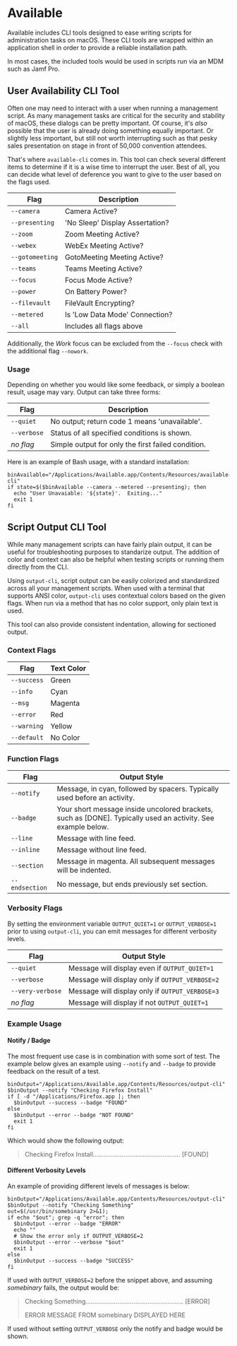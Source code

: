# Available

Available includes CLI tools designed to ease writing scripts for administration tasks on macOS. These CLI tools are wrapped within an application shell in order to provide a reliable installation path.

In most cases, the included tools would be used in scripts run via an MDM such as Jamf Pro.

## User Availability CLI Tool

Often one may need to interact with a user when running a management script. As many management tasks are critical for the security and stability of macOS, these dialogs can be pretty important.  Of course, it's *also* possible that the user is already doing something equally important.  Or slightly less important, but still not worth interrupting such as that pesky sales presentation on stage in front of 50,000 convention attendees.

That's where `available-cli` comes in.  This tool can check several different items to determine if it is a wise time to interrupt the user.  Best of all, you can decide what level of deference you want to give to the user based on the flags used.

| Flag | Description |
| --- | --- |
| `--camera` | Camera Active? |
| `--presenting` | 'No Sleep' Display Assertation? |
| `--zoom` | Zoom Meeting Active? |
| `--webex` | WebEx Meeting Active? |
| `--gotomeeting` | GotoMeeting Meeting Active? |
| `--teams` | Teams Meeting Active? |
| `--focus` | Focus Mode Active? | 
| `--power` | On Battery Power? |
| `--filevault` | FileVault Encrypting? |
| `--metered` | Is 'Low Data Mode' Connection? |
| `--all` | Includes all flags above |

Additionally, the *Work* focus can be excluded from the `--focus` check with the additional flag `--nowork`.  

### Usage

Depending on whether you would like some feedback, or simply a boolean result, usage may vary. Output can take three forms:

| Flag | Description |
| --- | --- |
| `--quiet` | No output; return code 1 means 'unavailable'. |
| `--verbose` | Status of all specified conditions is shown. |
| _no flag_ | Simple output for only the first failed condition. |

Here is an example of Bash usage, with a standard installation:

    binAvailable="/Applications/Available.app/Contents/Resources/available-cli"
    if state=$($binAvailable --camera --metered --presenting); then
      echo "User Unavaiable: '${state}'.  Exiting..."
      exit 1
    fi

## Script Output CLI Tool

While many management scripts can have fairly plain output, it can be useful for troubleshooting purposes to standarize output. The addition of color and context can also be helpful when testing scripts or running them directly from the CLI.

Using `output-cli`, script output can be easily colorized and standardized across all your management scripts. When used with a terminal that supports ANSI color, `output-cli` uses contextual colors based on the given flags.  When run via a method that has no color support, only plain text is used.

This tool can also provide consistent indentation, allowing for sectioned output.

### Context Flags

| Flag | Text Color |
| --- | --- |
| `--success` | Green |
| `--info` | Cyan |
| `--msg` | Magenta |
| `--error` | Red |
| `--warning` | Yellow |
| `--default` | No Color |

### Function Flags

| Flag | Output Style |
| --- | --- |
| `--notify` | Message, in cyan, followed by spacers.  Typically used before an activity. |
| `--badge` | Your short message inside uncolored brackets, such as [DONE].  Typically used an activity.  See example below.
| `--line` | Message with line feed. |
| `--inline` | Message without line feed. |
| `--section` | Message in magenta.  All subsequent messages will be indented. |
| `--endsection` | No message, but ends previously set section. |

### Verbosity Flags

By setting the environment variable `OUTPUT_QUIET=1` or `OUTPUT_VERBOSE=1` prior to using `output-cli`, you  can emit messages for different verbosity levels.

| Flag | Output Style |
| --- | --- |
| `--quiet` | Message will display even if `OUTPUT_QUIET=1` |
| `--verbose` | Message will display only if `OUTPUT_VERBOSE=2` | 
| `--very-verbose` | Message will display only if `OUTPUT_VERBOSE=3` | 
| _no flag_ | Message will display if not `OUTPUT_QUIET=1` |

### Example Usage

#### Notify / Badge
The most frequent use case is in combination with some sort of test. The example below gives an example using `--notify` and `--badge` to provide feedback on the result of a test. 

    binOutput="/Applications/Available.app/Contents/Resources/output-cli"
    $binOutput --notify "Checking Firefox Install"
    if [ -d "/Applications/Firefox.app ]; then 
      $binOutput --success --badge "FOUND"
    else
      $binOutput --error --badge "NOT FOUND"
      exit 1
    fi
    
Which would show the following output:

> Checking Firefox Install................................................. [FOUND]

#### Different Verbosity Levels

An example of providing different levels of messages is below:

    binOutput="/Applications/Available.app/Contents/Resources/output-cli"
    $binOutput --notify "Checking Something"
    out=$(/usr/bin/somebinary 2>&1);
    if echo "$out"; grep -q "error"; then
      $binOutput --error --badge "ERROR"
      echo ""
      # Show the error only if OUTPUT_VERBOSE=2
      $binOutput --error --verbose "$out"
      exit 1
    else
      $binOutput --success --badge "SUCCESS"
    fi

If used with `OUTPUT_VERBOSE=2` before the snippet above, and assuming _somebinary_ fails, the output would be:

> Checking Something....................................................... [ERROR]
> 
> ERROR MESSAGE FROM somebinary DISPLAYED HERE

If used without setting `OUTPUT_VERBOSE` only the notify and badge would be shown.





